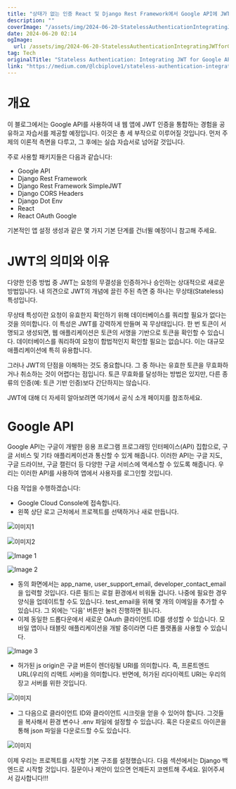 ```yaml
---
title: "상태가 없는 인증 React 및 Django Rest Framework에서 Google API에 JWT 통합하기 파트  1"
description: ""
coverImage: "/assets/img/2024-06-20-StatelessAuthenticationIntegratingJWTforGoogleAPIinReactandDjangoRestFrameworkPart1_0.png"
date: 2024-06-20 02:14
ogImage: 
  url: /assets/img/2024-06-20-StatelessAuthenticationIntegratingJWTforGoogleAPIinReactandDjangoRestFrameworkPart1_0.png
tag: Tech
originalTitle: "Stateless Authentication: Integrating JWT for Google API in React and Django Rest Framework (Part — 1)"
link: "https://medium.com/@lcbiplove1/stateless-authentication-integrating-jwt-for-google-api-in-react-and-django-rest-framework-part-6aab7f47a190"
---
```



# 개요

이 블로그에서는 Google API를 사용하여 내 웹 앱에 JWT 인증을 통합하는 경험을 공유하고 자습서를 제공할 예정입니다. 이것은 총 세 부작으로 이루어질 것입니다. 먼저 주제의 이론적 측면을 다루고, 그 후에는 실습 자습서로 넘어갈 것입니다.

주로 사용할 패키지들은 다음과 같습니다:

- Google API
- Django Rest Framework
- Django Rest Framework SimpleJWT
- Django CORS Headers
- Django Dot Env
- React
- React OAuth Google

<div class="content-ad"></div>

기본적인 앱 설정 생성과 같은 몇 가지 기본 단계를 건너뛸 예정이니 참고해 주세요.

# JWT의 의미와 이유

다양한 인증 방법 중 JWT는 요청의 무결성을 인증하거나 승인하는 상대적으로 새로운 방법입니다. 내 의견으로 JWT의 개념에 끌린 주된 측면 중 하나는 무상태(Stateless) 특성입니다.

무상태 특성이란 요청이 유효한지 확인하기 위해 데이터베이스를 쿼리할 필요가 없다는 것을 의미합니다. 이 특성은 JWT를 강력하게 만들며 꼭 무상태입니다. 한 번 토큰이 서명되고 생성되면, 웹 애플리케이션은 토큰의 서명을 기반으로 토큰을 확인할 수 있습니다. 데이터베이스를 쿼리하여 요청이 합법적인지 확인할 필요는 없습니다. 이는 대규모 애플리케이션에 특히 유용합니다.

<div class="content-ad"></div>

그러나 JWT의 단점을 이해하는 것도 중요합니다. 그 중 하나는 유효한 토큰을 무효화하거나 취소하는 것이 어렵다는 점입니다. 토큰 무효화를 달성하는 방법은 있지만, 다른 종류의 인증(예: 토큰 기반 인증)보다 간단하지는 않습니다.

JWT에 대해 더 자세히 알아보려면 여기에서 공식 소개 페이지를 참조하세요.

# Google API

Google API는 구글이 개발한 응용 프로그램 프로그래밍 인터페이스(API) 집합으로, 구글 서비스 및 기타 애플리케이션과 통신할 수 있게 해줍니다. 이러한 API는 구글 지도, 구글 드라이브, 구글 캘린더 등 다양한 구글 서비스에 액세스할 수 있도록 해줍니다. 우리는 이러한 API를 사용하여 앱에서 사용자를 로그인할 것입니다.

<div class="content-ad"></div>

다음 작업을 수행하겠습니다:

- Google Cloud Console에 접속합니다.
- 왼쪽 상단 로고 근처에서 프로젝트를 선택하거나 새로 만듭니다.


![이미지1](/assets/img/2024-06-20-StatelessAuthenticationIntegratingJWTforGoogleAPIinReactandDjangoRestFrameworkPart1_0.png)

![이미지2](/assets/img/2024-06-20-StatelessAuthenticationIntegratingJWTforGoogleAPIinReactandDjangoRestFrameworkPart1_1.png)


<div class="content-ad"></div>


![Image 1](/assets/img/2024-06-20-StatelessAuthenticationIntegratingJWTforGoogleAPIinReactandDjangoRestFrameworkPart1_2.png)

![Image 2](/assets/img/2024-06-20-StatelessAuthenticationIntegratingJWTforGoogleAPIinReactandDjangoRestFrameworkPart1_3.png)

- 동의 화면에서는 app_name, user_support_email, developer_contact_email을 입력할 것입니다. 다른 필드는 로컬 환경에서 비워둘 겁니다. 나중에 필요한 경우 양식을 업데이트할 수도 있습니다. test_email을 위해 몇 개의 이메일을 추가할 수 있습니다. 그 외에는 '다음' 버튼만 눌러 진행하면 됩니다.
- 이제 동일한 드롭다운에서 새로운 OAuth 클라이언트 ID를 생성할 수 있습니다. 모바일 앱이나 태블릿 애플리케이션을 개발 중이라면 다른 플랫폼을 사용할 수 있습니다.

![Image 3](/assets/img/2024-06-20-StatelessAuthenticationIntegratingJWTforGoogleAPIinReactandDjangoRestFrameworkPart1_4.png)


<div class="content-ad"></div>

- 허가된 js origin은 구글 버튼이 렌더링될 URI를 의미합니다. 즉, 프론트엔드 URL(우리의 리액트 서버)을 의미합니다. 반면에, 허가된 리다이렉트 URI는 우리의 장고 서버를 위한 것입니다.

![이미지](/assets/img/2024-06-20-StatelessAuthenticationIntegratingJWTforGoogleAPIinReactandDjangoRestFrameworkPart1_5.png)

- 그 다음으로 클라이언트 ID와 클라이언트 시크릿을 얻을 수 있어야 합니다. 그것들을 복사해서 환경 변수나 .env 파일에 설정할 수 있습니다. 혹은 다운로드 아이콘을 통해 json 파일을 다운로드할 수도 있습니다.

![이미지](/assets/img/2024-06-20-StatelessAuthenticationIntegratingJWTforGoogleAPIinReactandDjangoRestFrameworkPart1_6.png)

<div class="content-ad"></div>

이제 우리는 프로젝트를 시작할 기본 구조를 설정했습니다. 다음 섹션에서는 Django 백엔드로 시작할 것입니다. 질문이나 제안이 있으면 언제든지 코멘트해 주세요. 읽어주셔서 감사합니다!!!